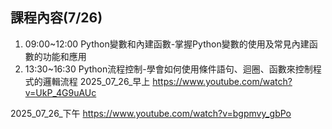 ## 課程內容(7/26)
1. 09:00~12:00 Python變數和內建函數-掌握Python變數的使用及常見內建函數的功能和應用
2. 13:30~16:30  Python流程控制-學會如何使用條件語句、迴圈、函數來控制程式的邏輯流程
2025_07_26_早上
https://www.youtube.com/watch?v=UkP_4G9uAUc

2025_07_26_下午
https://www.youtube.com/watch?v=bgpmvy_gbPo